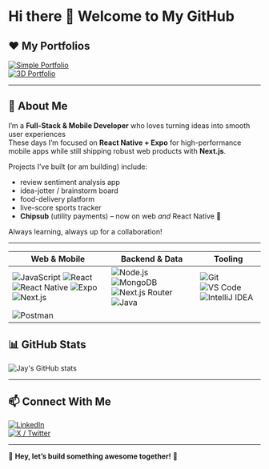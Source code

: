 # Hi there 👋 Welcome to My GitHub

## ❤️️ My Portfolios
[![Simple Portfolio](https://img.shields.io/badge/My_Simple_Portfolio-FF4088?style=for-the-badge)](https://jayempire.vercel.app/)  
[![3D Portfolio](https://img.shields.io/badge/My_3D_Portfolio-6200EA?style=for-the-badge)](https://jayempire-3d.vercel.app/)

---

## 🚀 About Me
I’m a **Full-Stack & Mobile Developer** who loves turning ideas into smooth user experiences  
These days I’m focused on **React Native + Expo** for high-performance mobile apps while still shipping robust web products with **Next.js**.

Projects I’ve built (or am building) include:

- review sentiment analysis app  
- idea-jotter / brainstorm board  
- food-delivery platform  
- live-score sports tracker  
- **Chipsub** (utility payments) – now on web *and* React Native 📱

Always learning, always up for a collaboration!

---

| Web & Mobile                                                                                                                                                                                                                                                                                                                                                                                                                                                                                                                                               | Backend & Data                                                                                                                                                                                                                                                                                                                                                                                                                                       | Tooling                                                                                                                                                                                                                                                                                                                       |
| ---------------------------------------------------------------------------------------------------------------------------------------------------------------------------------------------------------------------------------------------------------------------------------------------------------------------------------------------------------------------------------------------------------------------------------------------------------------------------------------------------------------------------------------------------------- | ---------------------------------------------------------------------------------------------------------------------------------------------------------------------------------------------------------------------------------------------------------------------------------------------------------------------------------------------------------------------------------------------------------------------------------------------------- | ----------------------------------------------------------------------------------------------------------------------------------------------------------------------------------------------------------------------------------------------------------------------------------------------------------------------------- |
| ![JavaScript](https://img.shields.io/badge/JavaScript-F7DF1E?style=for-the-badge\&logo=javascript\&logoColor=black) ![React](https://img.shields.io/badge/React-61DAFB?style=for-the-badge\&logo=react\&logoColor=black) ![React Native](https://img.shields.io/badge/React_Native-61DAFB?style=for-the-badge\&logo=react\&logoColor=black) ![Expo](https://img.shields.io/badge/Expo-000020?style=for-the-badge\&logo=expo\&logoColor=white) ![Next.js](https://img.shields.io/badge/Next.js-000000?style=for-the-badge\&logo=nextdotjs\&logoColor=white) | ![Node.js](https://img.shields.io/badge/Node.js-339933?style=for-the-badge\&logo=nodedotjs\&logoColor=white) ![MongoDB](https://img.shields.io/badge/MongoDB-47A248?style=for-the-badge\&logo=mongodb\&logoColor=white) ![Next.js Router](https://img.shields.io/badge/Next.js_Router-000000?style=for-the-badge\&logo=vercel\&logoColor=white) ![Java](https://img.shields.io/badge/Java-007396?style=for-the-badge\&logo=openjdk\&logoColor=white) | ![Git](https://img.shields.io/badge/Git-F05032?style=for-the-badge\&logo=git\&logoColor=white) ![VS Code](https://img.shields.io/badge/VS_Code-007ACC?style=for-the-badge\&logo=visualstudiocode\&logoColor=white) ![IntelliJ IDEA](https://img.shields.io/badge/IntelliJ_IDEA-FF3058?style=for-the-badge&logo=intellijidea&logoColor=white)
 ![Postman](https://img.shields.io/badge/Postman-FF6C37?style=for-the-badge\&logo=postman\&logoColor=white) |



## 📊 GitHub Stats
![Jay's GitHub stats](https://github-readme-stats.vercel.app/api?username=Empire688682&show_icons=true&theme=radical)

---

## 📫 Connect With Me
[![LinkedIn](https://img.shields.io/badge/LinkedIn-0A66C2?style=for-the-badge&logo=linkedin&logoColor=white)](https://www.linkedin.com/in/juwon-asehinde-73b04b268/)  
[![X / Twitter](https://img.shields.io/badge/X-1DA1F2?style=for-the-badge&logo=x&logoColor=white)](https://x.com/AsehindeJwon)

---

🚀 **Hey, let’s build something awesome together!** 🚀

